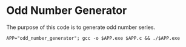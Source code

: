 # Odd Number Generator

The purpose of this code is to generate odd number series.

```shell
APP="odd_number_generator"; gcc -o $APP.exe $APP.c && ./$APP.exe
```
